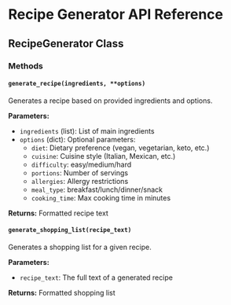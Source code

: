 # Recipe Generator API Reference

## RecipeGenerator Class

### Methods

#### `generate_recipe(ingredients, **options)`
Generates a recipe based on provided ingredients and options.

**Parameters:**
- `ingredients` (list): List of main ingredients
- `options` (dict): Optional parameters:
  - `diet`: Dietary preference (vegan, vegetarian, keto, etc.)
  - `cuisine`: Cuisine style (Italian, Mexican, etc.)
  - `difficulty`: easy/medium/hard
  - `portions`: Number of servings
  - `allergies`: Allergy restrictions
  - `meal_type`: breakfast/lunch/dinner/snack
  - `cooking_time`: Max cooking time in minutes

**Returns:** Formatted recipe text

#### `generate_shopping_list(recipe_text)`
Generates a shopping list for a given recipe.

**Parameters:**
- `recipe_text`: The full text of a generated recipe

**Returns:** Formatted shopping list